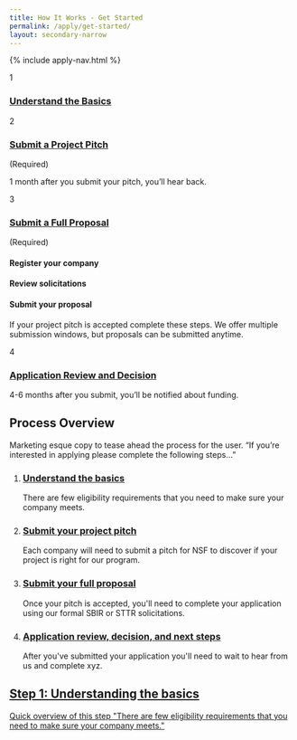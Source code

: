 ```yaml
---
title: How It Works - Get Started
permalink: /apply/get-started/
layout: secondary-narrow
---
```

{% include apply-nav.html %}

<div class="apply-timeline apply-timeline--expanded-1">
          <div class="apply-timeline__block">
            <div class="apply-timeline__number">1</div>
            <div class="apply-timeline__main">
              <div class="apply-timeline__content">
                <h3 class="apply-timeline__title">
                  <a href="&#x2F;patterns&#x2F;04-pages-08-apply-00-apply-1&#x2F;04-pages-08-apply-00-apply-1.rendered.html">
                    Understand the Basics
                  </a>
                </h3>
              </div>
            </div>
          </div>
          <div class="apply-timeline__desc">
          </div>
          <div class="apply-timeline__block">
            <div class="apply-timeline__number">2</div>
            <div class="apply-timeline__main">
              <div class="apply-timeline__content">
                <h3 class="apply-timeline__title">
                  <a href="&#x2F;patterns&#x2F;04-pages-08-apply-00-apply-2&#x2F;04-pages-08-apply-00-apply-2.rendered.html">
                    Submit a Project Pitch
                  </a>
                </h3>
                <div class="apply-timeline__required">(Required)</div>
              </div>
            </div>
          </div>
          <div class="apply-timeline__desc">
            <p>1 month after you submit your pitch, you’ll hear back.</p>
          </div>
          <div class="apply-timeline__block apply-timeline__block--expanded">
            <div class="apply-timeline__number">3</div>
            <div class="apply-timeline__main">
              <div class="apply-timeline__content">
                <h3 class="apply-timeline__title">
                  <a href="&#x2F;patterns&#x2F;04-pages-08-apply-00-apply-3&#x2F;04-pages-08-apply-00-apply-3.rendered.html">
                    Submit a Full Proposal
                  </a>
                </h3>
                <div class="apply-timeline__required">(Required)</div>
              </div>
              <div class="apply-timeline__content">
                <h4 class="apply-timeline__subtitle">Register your company</h4>
              </div>
              <div class="apply-timeline__content">
                <h4 class="apply-timeline__subtitle">Review solicitations</h4>
              </div>
              <div class="apply-timeline__content">
                <h4 class="apply-timeline__subtitle">Submit your proposal</h4>
              </div>
            </div>
          </div>
          <div class="apply-timeline__desc apply-timeline__block--expanded">
            <p>If your project pitch is accepted complete these steps. We offer multiple submission windows, but proposals can be submitted anytime.</p>
          </div>
          <div class="apply-timeline__block">
            <div class="apply-timeline__number">4</div>
            <div class="apply-timeline__main">
              <div class="apply-timeline__content">
                <h3 class="apply-timeline__title">
                  <a href="&#x2F;patterns&#x2F;04-pages-08-apply-00-apply-4&#x2F;04-pages-08-apply-00-apply-4.rendered.html">
                    Application Review and Decision
                  </a>
                </h3>
              </div>
            </div>
          </div>
          <div class="apply-timeline__desc">
            <p>4-6 months after you submit, you’ll be notified about funding.</p>
          </div>
        </div>
        </section>
        <section class="usa-section full-bleed-bg">
          <h2>Process Overview</h2>
          <p class="text-medium">Marketing esque copy to tease ahead the process for the user. “If you’re interested in applying please complete the following steps…”</p>
          <ol class="apply-list">
            <li>
              <h3>
                <a href="&#x2F;patterns&#x2F;04-pages-08-apply-00-apply-1&#x2F;04-pages-08-apply-00-apply-1.rendered.html">
                  Understand the basics
                </a>
              </h3>
              <p>There are few eligibility requirements that you need to make sure your company meets.</p>
            </li>
            <li>
              <h3>
                <a href="&#x2F;patterns&#x2F;04-pages-08-apply-00-apply-2&#x2F;04-pages-08-apply-00-apply-2.rendered.html">
                  Submit your project pitch
                </a>
              </h3>
              <p>Each company will need to submit a pitch for NSF to discover if your project is right for our program.</p>
            </li>
            <li>
              <h3>
                <a href="&#x2F;patterns&#x2F;04-pages-08-apply-00-apply-3&#x2F;04-pages-08-apply-00-apply-3.rendered.html">
                  Submit your full proposal
                </a>
              </h3>
              <p>Once your pitch is accepted, you&#39;ll need to complete your application using our formal SBIR or STTR solicitations.</p>
            </li>
            <li>
              <h3>
                <a href="&#x2F;patterns&#x2F;04-pages-08-apply-00-apply-4&#x2F;04-pages-08-apply-00-apply-4.rendered.html">
                  Application review, decision, and next steps
                </a>
              </h3>
              <p>After you&#39;ve submitted your application you&#39;ll need to wait to hear from us and complete xyz.</p>
            </li>
          </ol>
          <div class="step-banner">
            <a class="step-banner__content" href="&#x2F;patterns&#x2F;04-pages-08-apply-00-apply-1&#x2F;04-pages-08-apply-00-apply-1.rendered.html">
              <h2>Step 1: Understanding the basics</h2>
              <p>Quick overview of this step &quot;There are few eligibility requirements that you need to make sure your company meets.&quot;</p>
            </a>
          </div>
        </section>
</div>
</div>
